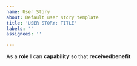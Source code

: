 ```yaml
---
name: User Story
about: Default user story template
title: 'USER STORY: TITLE'
labels: ''
assignees: ''

---
```


As a **role** I can **capability** so that **receivedbenefit**
